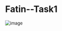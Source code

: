 # Fatin--Task1
![image](https://user-images.githubusercontent.com/79156679/129000691-ec8cd59b-d620-4a71-9507-7ee24ff93095.png)

